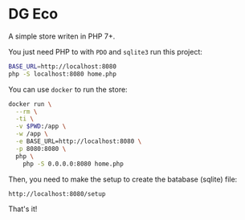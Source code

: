 # DG Eco

A simple store writen in PHP 7+.

You just need PHP to with `PDO` and `sqlite3` run this project:

```sh
BASE_URL=http://localhost:8080
php -S localhost:8080 home.php
```

You can use `docker` to run the store:

```sh
docker run \
  --rm \
  -ti \
  -v $PWD:/app \
  -w /app \
  -e BASE_URL=http://localhost:8080 \
  -p 8080:8080 \
  php \
    php -S 0.0.0.0:8080 home.php
```

Then, you need to make the setup to create the batabase (sqlite) file:

`http://localhost:8080/setup`

That's it!
